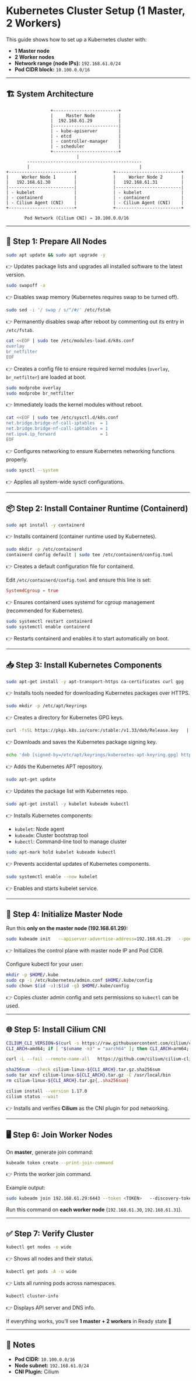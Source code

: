 # Kubernetes Cluster Setup (1 Master, 2 Workers)

This guide shows how to set up a Kubernetes cluster with:

- **1 Master node**
- **2 Worker nodes**
- **Network range (node IPs):** `192.168.61.0/24`
- **Pod CIDR block:** `10.100.0.0/16`

---

## 🏗️ System Architecture
```
                 +-------------------------+
                 |     Master Node         |
                 |  192.168.61.29          |
                 |-------------------------|
                 | - kube-apiserver        |
                 | - etcd                  |
                 | - controller-manager    |
                 | - scheduler             |
                 +-------------------------+
                           |
        --------------------------------------------
        |                                          |
+-------------------------+              +-------------------------+
|     Worker Node 1       |              |     Worker Node 2       |
|   192.168.61.30         |              |   192.168.61.31         |
|-------------------------|              |-------------------------|
| - kubelet               |              | - kubelet               |
| - containerd            |              | - containerd            |
| - Cilium Agent (CNI)    |              | - Cilium Agent (CNI)    |
+-------------------------+              +-------------------------+

       Pod Network (Cilium CNI) → 10.100.0.0/16
```

---

## 🚀 Step 1: Prepare All Nodes

```bash
sudo apt update && sudo apt upgrade -y
```
👉 Updates package lists and upgrades all installed software to the latest version.

```bash
sudo swapoff -a
```
👉 Disables swap memory (Kubernetes requires swap to be turned off).

```bash
sudo sed -i '/ swap / s/^/#/' /etc/fstab
```
👉 Permanently disables swap after reboot by commenting out its entry in `/etc/fstab`.

```bash
cat <<EOF | sudo tee /etc/modules-load.d/k8s.conf
overlay
br_netfilter
EOF
```
👉 Creates a config file to ensure required kernel modules (`overlay`, `br_netfilter`) are loaded at boot.

```bash
sudo modprobe overlay
sudo modprobe br_netfilter
```
👉 Immediately loads the kernel modules without reboot.

```bash
cat <<EOF | sudo tee /etc/sysctl.d/k8s.conf
net.bridge.bridge-nf-call-iptables  = 1
net.bridge.bridge-nf-call-ip6tables = 1
net.ipv4.ip_forward                 = 1
EOF
```
👉 Configures networking to ensure Kubernetes networking functions properly.

```bash
sudo sysctl --system
```
👉 Applies all system-wide sysctl configurations.

---

## 📦 Step 2: Install Container Runtime (Containerd)

```bash
sudo apt install -y containerd
```
👉 Installs containerd (container runtime used by Kubernetes).

```bash
sudo mkdir -p /etc/containerd
containerd config default | sudo tee /etc/containerd/config.toml
```
👉 Creates a default configuration file for containerd.

Edit `/etc/containerd/config.toml` and ensure this line is set:
```toml
SystemdCgroup = true
```
👉 Ensures containerd uses systemd for cgroup management (recommended for Kubernetes).

```bash
sudo systemctl restart containerd
sudo systemctl enable containerd
```
👉 Restarts containerd and enables it to start automatically on boot.

---

## 📥 Step 3: Install Kubernetes Components

```bash
sudo apt-get install -y apt-transport-https ca-certificates curl gpg
```
👉 Installs tools needed for downloading Kubernetes packages over HTTPS.

```bash
sudo mkdir -p /etc/apt/keyrings
```
👉 Creates a directory for Kubernetes GPG keys.

```bash
curl -fsSL https://pkgs.k8s.io/core:/stable:/v1.33/deb/Release.key   | sudo gpg --dearmor -o /etc/apt/keyrings/kubernetes-apt-keyring.gpg
```
👉 Downloads and saves the Kubernetes package signing key.

```bash
echo 'deb [signed-by=/etc/apt/keyrings/kubernetes-apt-keyring.gpg] https://pkgs.k8s.io/core:/stable:/v1.33/deb/ /' | sudo tee /etc/apt/sources.list.d/kubernetes.list
```
👉 Adds the Kubernetes APT repository.

```bash
sudo apt-get update
```
👉 Updates the package list with Kubernetes repo.

```bash
sudo apt-get install -y kubelet kubeadm kubectl
```
👉 Installs Kubernetes components:
- `kubelet`: Node agent
- `kubeadm`: Cluster bootstrap tool
- `kubectl`: Command-line tool to manage cluster

```bash
sudo apt-mark hold kubelet kubeadm kubectl
```
👉 Prevents accidental updates of Kubernetes components.

```bash
sudo systemctl enable --now kubelet
```
👉 Enables and starts kubelet service.

---

## 🎯 Step 4: Initialize Master Node

Run this **only on the master node (192.168.61.29):**
```bash
sudo kubeadm init   --apiserver-advertise-address=192.168.61.29   --pod-network-cidr=10.100.0.0/16
```
👉 Initializes the control plane with master node IP and Pod CIDR.

Configure kubectl for your user:
```bash
mkdir -p $HOME/.kube
sudo cp -i /etc/kubernetes/admin.conf $HOME/.kube/config
sudo chown $(id -u):$(id -g) $HOME/.kube/config
```
👉 Copies cluster admin config and sets permissions so `kubectl` can be used.

---

## 🌐 Step 5: Install Cilium CNI

```bash
CILIUM_CLI_VERSION=$(curl -s https://raw.githubusercontent.com/cilium/cilium-cli/main/stable.txt)
CLI_ARCH=amd64; if [ "$(uname -m)" = "aarch64" ]; then CLI_ARCH=arm64; fi

curl -L --fail --remote-name-all   https://github.com/cilium/cilium-cli/releases/download/${CILIUM_CLI_VERSION}/cilium-linux-${CLI_ARCH}.tar.gz{,.sha256sum}

sha256sum --check cilium-linux-${CLI_ARCH}.tar.gz.sha256sum
sudo tar xzvf cilium-linux-${CLI_ARCH}.tar.gz -C /usr/local/bin
rm cilium-linux-${CLI_ARCH}.tar.gz{,.sha256sum}

cilium install --version 1.17.0
cilium status --wait
```
👉 Installs and verifies **Cilium** as the CNI plugin for pod networking.

---

## 🖥️ Step 6: Join Worker Nodes

On **master**, generate join command:
```bash
kubeadm token create --print-join-command
```
👉 Prints the worker join command.

Example output:
```bash
sudo kubeadm join 192.168.61.29:6443 --token <TOKEN>   --discovery-token-ca-cert-hash sha256:<HASH>
```

Run this command on **each worker node** (`192.168.61.30`, `192.168.61.31`).

---

## ✅ Step 7: Verify Cluster

```bash
kubectl get nodes -o wide
```
👉 Shows all nodes and their status.

```bash
kubectl get pods -A -o wide
```
👉 Lists all running pods across namespaces.

```bash
kubectl cluster-info
```
👉 Displays API server and DNS info.

If everything works, you’ll see **1 master + 2 workers** in Ready state 🎉

---

## 📌 Notes
- **Pod CIDR:** `10.100.0.0/16`
- **Node subnet:** `192.168.61.0/24`
- **CNI Plugin:** Cilium
